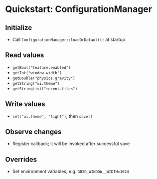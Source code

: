 # Quickstart: ConfigurationManager

## Initialize
- Call `ConfigurationManager::loadOrDefault()` at startup

## Read values
- `getBool("feature.enabled")`
- `getInt("window.width")`
- `getDouble("physics.gravity")`
- `getString("ui.theme")`
- `getStringList("recent.files")`

## Write values
- `set("ui.theme", "light")`; then `save()`

## Observe changes
- Register callback; it will be invoked after successful save

## Overrides
- Set environment variables, e.g. `GB2D_WINDOW__WIDTH=1024`
